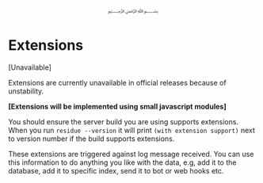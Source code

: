 <p align="center">
   ﷽
</p>

# Extensions
[Unavailable]

Extensions are currently unavailable in official releases because of unstability.

**[Extensions will be implemented using small javascript modules]**

You should ensure the server build you are using supports extensions. When you run `residue --version` it will print `(with extension support)` next to version number if the build supports extensions.

These extensions are triggered against log message received. You can use this information to do anything you like with the data, e.g, add it to the database, add it to specific index, send it to bot or web hooks etc.

